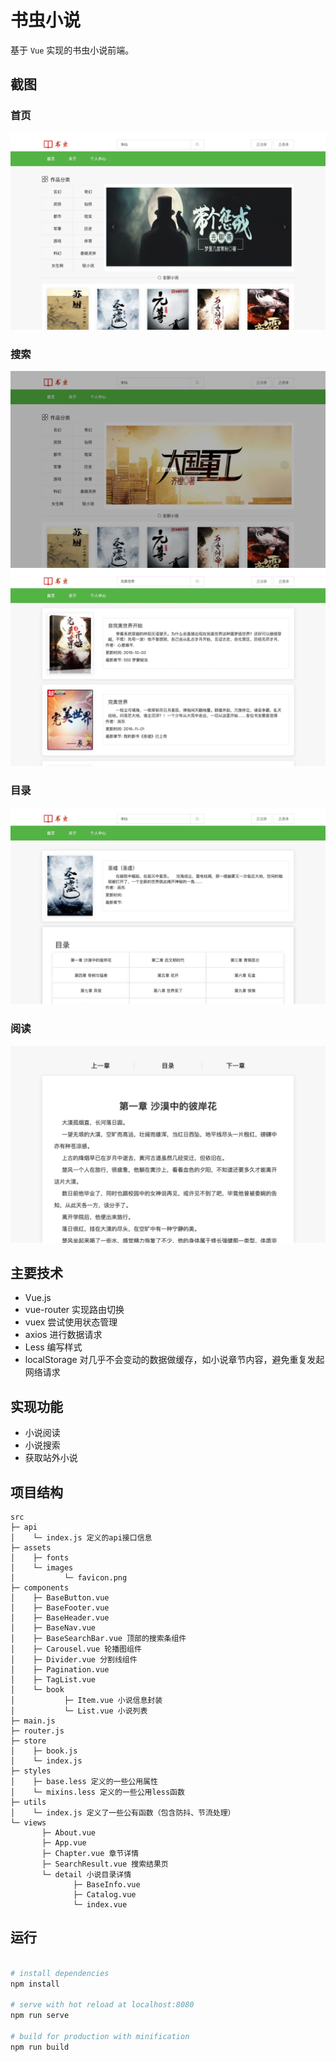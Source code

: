 # 书虫小说
基于 `Vue` 实现的书虫小说前端。

## 截图

<h3>首页</h3>
<div align=center>
  <img src="screenshot/index.jpg" alt="首页">
</div>

<h3>搜索</h3>
<div align=center>
  <img src="screenshot/search-pending.jpg" alt="搜索中">
</div>
<div align=center>
  <img src="screenshot/search.jpg" alt="搜索">
</div>

<h3>目录</h3>
<div align=center>
  <img src="screenshot/catalog.jpg" alt="目录">
</div>

<h3>阅读</h3>
<div align=center>
  <img src="screenshot/read.jpg" alt="阅读">
</div>

## 主要技术

- Vue.js
- vue-router 实现路由切换
- vuex 尝试使用状态管理
- axios 进行数据请求
- Less 编写样式
- localStorage 对几乎不会变动的数据做缓存，如小说章节内容，避免重复发起网络请求

## 实现功能

- 小说阅读
- 小说搜索
- 获取站外小说

## 项目结构


```
src
├─ api
│    └─ index.js 定义的api接口信息
├─ assets
│    ├─ fonts
│    └─ images
│           └─ favicon.png
├─ components
│    ├─ BaseButton.vue 
│    ├─ BaseFooter.vue
│    ├─ BaseHeader.vue
│    ├─ BaseNav.vue
│    ├─ BaseSearchBar.vue 顶部的搜索条组件
│    ├─ Carousel.vue 轮播图组件
│    ├─ Divider.vue 分割线组件
│    ├─ Pagination.vue
│    ├─ TagList.vue
│    └─ book
│           ├─ Item.vue 小说信息封装
│           └─ List.vue 小说列表
├─ main.js
├─ router.js
├─ store
│    ├─ book.js
│    └─ index.js
├─ styles
│    ├─ base.less 定义的一些公用属性
│    └─ mixins.less 定义的一些公用less函数
├─ utils
│    └─ index.js 定义了一些公有函数（包含防抖、节流处理）
└─ views
       ├─ About.vue 
       ├─ App.vue
       ├─ Chapter.vue 章节详情
       ├─ SearchResult.vue 搜索结果页
       └─ detail 小说目录详情
              ├─ BaseInfo.vue 
              ├─ Catalog.vue
              └─ index.vue

```

## 运行

``` bash

# install dependencies
npm install

# serve with hot reload at localhost:8080
npm run serve

# build for production with minification
npm run build
```

